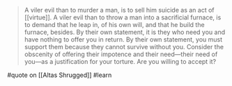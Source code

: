 > A viler evil than to murder a man, is to sell him suicide as an act of [[virtue]]. A viler evil than to throw a man into a sacrificial furnace, is to demand that he leap in, of his own will, and that he build the furnace, besides. By their own statement, it is they who need you and have nothing to offer you in return. By their own statement, you must support them because they cannot survive without you. Consider the obscenity of offering their impotence and their need—their need of you—as a justification for your torture. Are you willing to accept it?

#quote  on [[Altas Shrugged]] #learn 